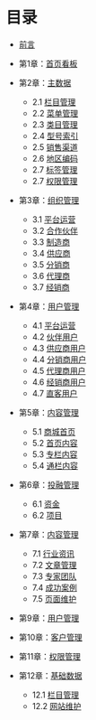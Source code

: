# 目录
- [前言](preface.md)


- 第1章：[首页看板](chapter1/1.0.md)


- 第2章：[主数据](chapter2/2.0.md)

	- 2.1 [栏目管理](chapter2/2.1.md)
	- 2.2 [菜单管理](chapter2/2.2.md)
  - 2.3 [类目管理](chapter2/2.3.md)
  - 2.4 [型号索引](chapter2/2.4.md)
  - 2.5 [销售渠道](chapter2/2.5.md)
  - 2.6 [地区编码](chapter2/2.6.md)
  - 2.7 [标签管理](chapter2/2.7.md)
  - 2.7 [权限管理](chapter2/2.8.md)
  
- 第3章：[组织管理](chapter3/3.0.md)

	- 3.1 [平台运营](chapter3/3.1.md)
	- 3.2 [合作伙伴](chapter3/3.2.md)
  - 3.3 [制造商](chapter3/3.3.md)
  - 3.4 [供应商](chapter3/3.4.md)
  - 3.5 [分销商](chapter3/3.5.md)
  - 3.6 [代理商](chapter3/3.6.md)
  - 3.7 [经销商](chapter3/3.7.md)

- 第4章：[用户管理](chapter4/4.0.md)
  - 4.1 [平台运营](chapter4/4.1.md)
  - 4.2 [伙伴用户](chapter4/4.2.md)
  - 4.3 [供应商用户](chapter4/4.3.md)
  - 4.4 [分销商用户](chapter4/4.4.md)
  - 4.5 [代理商用户](chapter4/4.5.md)
  - 4.6 [经销商用户](chapter4/4.6.md)
  - 4.7 [直客用户](chapter4/4.7.md)


- 第5章：[内容管理](chapter5/5.0.md)
  - 5.1 [商城首页](chapter5/5.1.md)
  - 5.2 [首页内容](chapter5/5.1.md)
  - 5.3 [专栏内容](chapter5/5.1.md)
  - 5.4 [通栏内容](chapter5/5.1.md)


- 第6章：[投融管理](chapter6/6.0.md)

	- 6.1 [资金](chapter6/6.1.md)
	- 6.2 [项目](chapter6/6.2.md)


- 第7章：[内容管理](chapter7/7.0.md)

  - 7.1 [行业资讯](chapter7/7.1.md)
  - 7.2 [文章管理](chapter7/7.2.md)
  - 7.3 [专家团队](chapter7/7.3.md)
  - 7.4 [成功案例](chapter7/7.4.md)
  - 7.5 [页面维护](chapter7/7.5.md)



- 第9章：[用户管理](chapter9/9.0.md)


- 第10章：[客户管理](chapter10/10.0.md)


- 第11章：[权限管理](chapter11/11.0.md)



- 第12章：[基础数据](chapter12/12.0.md)

  - 12.1 [栏目管理](chapter12/12.1.md)
  - 12.2 [网站维护](chapter12/12.2.md)

